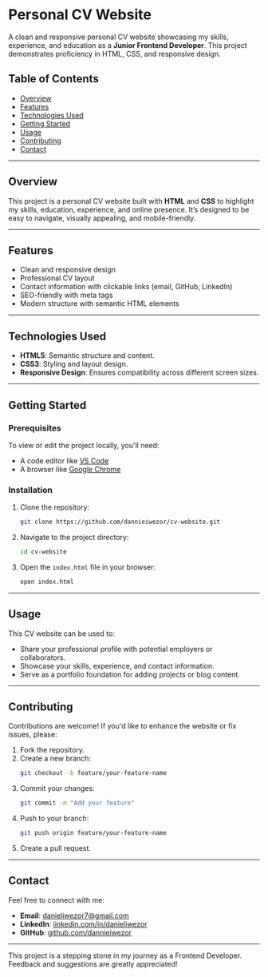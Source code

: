 # Personal CV Website

A clean and responsive personal CV website showcasing my skills, experience, and education as a **Junior Frontend Developer**. This project demonstrates proficiency in HTML, CSS, and responsive design.

## Table of Contents

- [Overview](#overview)
- [Features](#features)
- [Technologies Used](#technologies-used)
- [Getting Started](#getting-started)
- [Usage](#usage)
- [Contributing](#contributing)
- [Contact](#contact)

---

## Overview

This project is a personal CV website built with **HTML** and **CSS** to highlight my skills, education, experience, and online presence. It’s designed to be easy to navigate, visually appealing, and mobile-friendly.

---

## Features

- Clean and responsive design
- Professional CV layout
- Contact information with clickable links (email, GitHub, LinkedIn)
- SEO-friendly with meta tags
- Modern structure with semantic HTML elements

---

## Technologies Used

- **HTML5**: Semantic structure and content.
- **CSS3**: Styling and layout design.
- **Responsive Design**: Ensures compatibility across different screen sizes.

---

## Getting Started

### Prerequisites
To view or edit the project locally, you'll need:
- A code editor like [VS Code](https://code.visualstudio.com/)
- A browser like [Google Chrome](https://www.google.com/chrome/)

### Installation
1. Clone the repository:
   ```bash
   git clone https://github.com/dannieiwezor/cv-website.git
   ```
2. Navigate to the project directory:
   ```bash
   cd cv-website
   ```
3. Open the `index.html` file in your browser:
   ```bash
   open index.html
   ```

---

## Usage

This CV website can be used to:
- Share your professional profile with potential employers or collaborators.
- Showcase your skills, experience, and contact information.
- Serve as a portfolio foundation for adding projects or blog content.

---

## Contributing

Contributions are welcome! If you'd like to enhance the website or fix issues, please:
1. Fork the repository.
2. Create a new branch:
   ```bash
   git checkout -b feature/your-feature-name
   ```
3. Commit your changes:
   ```bash
   git commit -m "Add your feature"
   ```
4. Push to your branch:
   ```bash
   git push origin feature/your-feature-name
   ```
5. Create a pull request.

---

## Contact

Feel free to connect with me:

- **Email**: [danieliwezor7@gmail.com](mailto:danieliwezor7@gmail.com)
- **LinkedIn**: [linkedin.com/in/danieliwezor](https://linkedin.com/in/danieliwezor)
- **GitHub**: [github.com/dannieiwezor](https://github.com/dannieiwezor)

---

This project is a stepping stone in my journey as a Frontend Developer. Feedback and suggestions are greatly appreciated!
